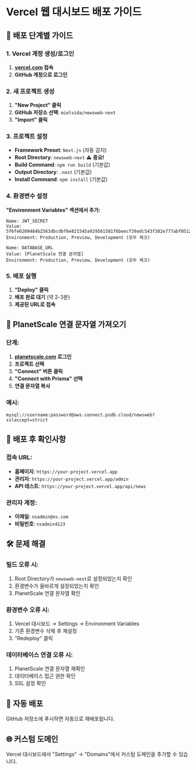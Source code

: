 # Vercel 웹 대시보드 배포 가이드

## 🚀 배포 단계별 가이드

### 1. Vercel 계정 생성/로그인
1. **[vercel.com](https://vercel.com) 접속**
2. **GitHub 계정으로 로그인**

### 2. 새 프로젝트 생성
1. **"New Project" 클릭**
2. **GitHub 저장소 선택**: `mielvida/newsweb-next`
3. **"Import" 클릭**

### 3. 프로젝트 설정
- **Framework Preset**: `Next.js` (자동 감지)
- **Root Directory**: `newsweb-next` ⚠️ **중요!**
- **Build Command**: `npm run build` (기본값)
- **Output Directory**: `.next` (기본값)
- **Install Command**: `npm install` (기본값)

### 4. 환경변수 설정
**"Environment Variables" 섹션에서 추가:**

```
Name: JWT_SECRET
Value: 5f6fe6209484b2563dbcdbf6e821545a929561581f6beecf39adc543f382e777abf05124f73deaca032dbbb6e55fd1b30c0fe3c514da8fbbddfcc5300fe66cae
Environment: Production, Preview, Development (모두 체크)

Name: DATABASE_URL
Value: [PlanetScale 연결 문자열]
Environment: Production, Preview, Development (모두 체크)
```

### 5. 배포 실행
1. **"Deploy" 클릭**
2. **배포 완료 대기** (약 2-3분)
3. **제공된 URL로 접속**

## 🔧 PlanetScale 연결 문자열 가져오기

### 단계:
1. **[planetscale.com](https://planetscale.com) 로그인**
2. **프로젝트 선택**
3. **"Connect" 버튼 클릭**
4. **"Connect with Prisma" 선택**
5. **연결 문자열 복사**

### 예시:
```
mysql://username:password@aws.connect.psdb.cloud/newsweb?sslaccept=strict
```

## 📱 배포 후 확인사항

### 접속 URL:
- **홈페이지**: `https://your-project.vercel.app`
- **관리자**: `https://your-project.vercel.app/admin`
- **API 테스트**: `https://your-project.vercel.app/api/news`

### 관리자 계정:
- **이메일**: `nsadmin@ns.com`
- **비밀번호**: `nsadmin4123`

## 🛠️ 문제 해결

### 빌드 오류 시:
1. Root Directory가 `newsweb-next`로 설정되었는지 확인
2. 환경변수가 올바르게 설정되었는지 확인
3. PlanetScale 연결 문자열 확인

### 환경변수 오류 시:
1. Vercel 대시보드 → Settings → Environment Variables
2. 기존 환경변수 삭제 후 재설정
3. "Redeploy" 클릭

### 데이터베이스 연결 오류 시:
1. PlanetScale 연결 문자열 재확인
2. 데이터베이스 접근 권한 확인
3. SSL 설정 확인

## 🔄 자동 배포

GitHub 저장소에 푸시하면 자동으로 재배포됩니다.

## 🌐 커스텀 도메인

Vercel 대시보드에서 "Settings" → "Domains"에서 커스텀 도메인을 추가할 수 있습니다. 